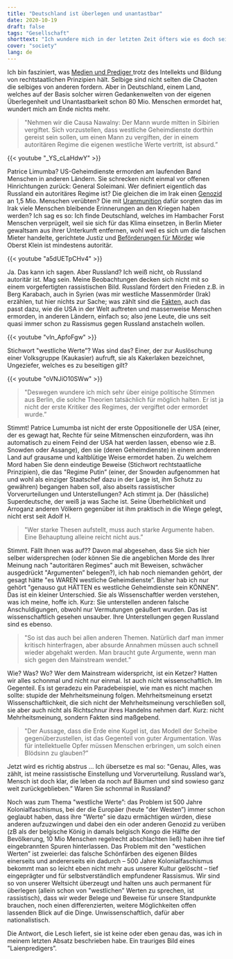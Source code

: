 ```yaml
---
title: "Deutschland ist überlegen und unantastbar"
date: 2020-10-19
draft: false
tags: "Gesellschaft"
shorttext: "Ich wundere mich in der letzten Zeit öfters wie es doch sein kann das man etwa Rechtsstaatlichkeit fordert aber selbst nicht einmal versteht."
cover: "society"
lang: de
---
```


Ich bin fasziniert, was [Medien und Prediger ](https://www.pfalz-echo.de/harald-lesch-aufgeben-ist-keine-option/ "Harald Lesch: Aufgeben ist keine Option")trotz des Intellekts und Bildung von rechtstaatlichen Prinzipien hält. Selbige sind nicht selten die Chaoten die selbiges von anderen fordern. Aber in Deutschland, einem Land, welches auf der Basis solcher wirren Gedankenwelten von der eigenen Überlegenheit und Unantastbarkeit schon 80 Mio. Menschen ermordet hat, wundert mich am Ende nichts mehr.

> "Nehmen wir die Causa Nawalny: Der Mann wurde mitten in Sibirien vergiftet. Sich vorzustellen, dass westliche Geheimdienste dorthin gereist sein sollen, um einen Mann zu vergiften, der in einem autoritären Regime die eigenen westliche Werte vertritt, ist absurd.”

{{< youtube "_YS_cLaHdwY" >}}

Patrice Limumba? US-Geheimdienste ermorden am laufenden Band Menschen in anderen Ländern. Sie schrecken nicht einmal vor offenen Hinrichtungen zurück: General Soleimani. Wer definiert eigentlich das Russland ein autoritäres Regime ist? Die gleichen die im Irak einen [Genozid](http://www.ag-friedensforschung.de/regionen/Irak/embargo.html "Sanktionen gegen Irak sind völkerrechtswidrig") an 1,5 Mio. Menschen verübten? Die mit [Uranmunition](https://www.mta-r.de/blog/deadly-dust-todesstaub-uranmunition-und-die-folgen/ "Uran-Munition und die Folgen") dafür sorgten das im Irak viele Menschen bleibende Erinnerungen an den Kriegen haben werden? Ich sag es so: Ich finde Deutschland, welches im Hambacher Forst Menschen verprügelt, weil sie sich für das Klima einsetzen, in Berlin Mieter gewaltsam aus ihrer Unterkunft entfernen, wohl weil es sich um die falschen Mieter handelte, gerichtete Justiz und [Beförderungen für Mörder](https://augengeradeaus.net/2013/04/oberst-georg-klein-zum-brigadegeneral-befordert/ "Oberst Georg Klein zum Brigadegeneral befördert") wie Oberst Klein ist mindestens autoritär.

{{< youtube "a5dUETpCHv4" >}}

Ja. Das kann ich sagen. Aber Russland? Ich weiß nicht, ob Russland autoritär ist. Mag sein. Meine Beobachtungen decken sich nicht mit so einem vorgefertigten rassistischen Bild. Russland fördert den Frieden z.B. in Berg Karabach, auch in Syrien (was mir westliche Massenmörder (Irak) erzählen, tut hier nichts zur Sache; was zählt sind die [Fakten](https://bing.com/images/search?q=isis+mccain " ISIS McCain"), auch das passt dazu, wie die USA in der Welt auftreten und massenweise Menschen ermorden, in anderen Ländern, einfach so; also jene Leute, die uns seit quasi immer schon zu Rassismus gegen Russland anstacheln wollen.

{{< youtube "vln_ApfoFgw" >}}

Stichwort "westliche Werte”? Was sind das? Einer, der zur Auslöschung einer Volksgruppe (Kaukasier) aufruft, sie als Kakerlaken bezeichnet, Ungeziefer, welches es zu beseitigen gilt?

{{< youtube "oVNJiO10SWw" >}}

> "Deswegen wundere ich mich sehr über einige politische Stimmen aus Berlin, die solche Theorien tatsächlich für möglich halten. Er ist ja nicht der erste Kritiker des Regimes, der vergiftet oder ermordet wurde.”

Stimmt! Patrice Lumumba ist nicht der erste Oppositionelle der USA (einer, der es gewagt hat, Rechte für seine Mitmenschen einzufordern, was ihn automatisch zu einem Feind der USA hat werden lassen, ebenso wie z.B. Snowden oder Assange), den sie (deren Geheimdienste) in einem anderen Land auf grausame und kaltblütige Weise ermordet haben. Zu welchem Mord haben Sie denn eindeutige Beweise (Stichwort rechtstaatliche Prinzipien), die das "Regime Putin” (einer, der Snowden aufgenommen hat und wohl als einziger Staatschef dazu in der Lage ist, ihm Schutz zu gewähren) begangen haben soll, also abseits rassistischer Vorverurteilungen und Unterstellungen? Ach stimmt ja. Der (hässliche) Superdeutsche, der weiß ja was Sache ist. Seine Überheblichkeit und Arroganz anderen Völkern gegenüber ist ihm praktisch in die Wiege gelegt, nicht erst seit Adolf H.

> "Wer starke Thesen aufstellt, muss auch starke Argumente haben. Eine Behauptung alleine reicht nicht aus.”

Stimmt. Fällt Ihnen was auf?? Davon mal abgesehen, dass Sie sich hier selber widersprechen (oder können Sie die angeblichen Morde des Ihrer Meinung nach "autoritären Regimes” auch mit Beweisen, schwächer ausgedrückt "Argumenten” belegen?), ich hab noch niemanden gehört, der gesagt hätte "es WAREN westliche Geheimdienste”. Bisher hab ich nur gehört "genauso gut HÄTTEN es westliche Geheimdienste sein KÖNNEN”. Das ist ein kleiner Unterschied. Sie als Wissenschaftler werden verstehen, was ich meine, hoffe ich. Kurz: Sie unterstellen anderen falsche Anschuldigungen, obwohl nur Vermutungen geäußert wurden. Das ist wissenschaftlich gesehen unsauber. Ihre Unterstellungen gegen Russland sind es ebenso.

> "So ist das auch bei allen anderen Themen. Natürlich darf man immer kritisch hinterfragen, aber absurde Annahmen müssen auch schnell wieder abgehakt werden. Man braucht gute Argumente, wenn man sich gegen den Mainstream wendet.”

Wie? Was? Wo? Wer dem Mainstream widerspricht, ist ein Ketzer? Hatten wir alles schonmal und nicht nur einmal. Ist auch nicht wissenschaftlich. Im Gegenteil. Es ist geradezu ein Paradebeispiel, wie man es nicht machen sollte: stupide der Mehrheitsmeinung folgen. Mehrheitsmeinung ersetzt Wissenschaftlichkeit, die sich nicht der Mehrheitsmeinung verschließen soll, sie aber auch nicht als Richtschnur ihres Handelns nehmen darf. Kurz: nicht Mehrheitsmeinung, sondern Fakten sind maßgebend.

> "Der Aussage, dass die Erde eine Kugel ist, das Modell der Scheibe gegenüberzustellen, ist das Gegenteil von guter Argumentation. Was für intellektuelle Opfer müssen Menschen erbringen, um solch einen Blödsinn zu glauben?”

Jetzt wird es richtig abstrus ... Ich übersetze es mal so: "Genau, Alles, was zählt, ist meine rassistische Einstellung und Vorverurteilung. Russland war’s, Mensch ist doch klar, die leben da noch auf Bäumen und sind sowieso ganz weit zurückgeblieben.” Waren Sie schonmal in Russland?

Noch was zum Thema "westliche Werte”: das Problem ist 500 Jahre Kolonialfaschismus, bei der die Europäer (heute "der Westen”) immer schon geglaubt haben, dass ihre "Werte” sie dazu ermächtigen würden, diese anderen aufzuzwingen und dabei den ein oder anderen Genozid zu verüben (zB als der belgische König in damals belgisch Kongo die Hälfte der Bevölkerung, 10 Mio Menschen regelrecht abschlachten ließ) haben ihre tief eingebrannten Spuren hinterlassen. Das Problem mit den "westlichen Werten” ist zweierlei: das falsche Schönfärben des eigenen Bildes einerseits und andererseits ein dadurch – 500 Jahre Kolonialfaschismus bekommt man so leicht eben nicht mehr aus unserer Kultur gelöscht – tief eingeprägter und für selbstverständlich empfundener Rassismus. Wir sind so von unserer Weltsicht überzeugt und halten uns auch permanent für überlegen (allein schon von "westlichen” Werten zu sprechen, ist rassistisch), dass wir weder Belege und Beweise für unsere Standpunkte brauchen, noch einen differenzierten, weitere Möglichkeiten offen lassenden Blick auf die Dinge. Unwissenschaftlich, dafür aber nationalistisch.

Die Antwort, die Lesch liefert, sie ist keine oder eben genau das, was ich in meinem letzten Absatz beschrieben habe. Ein trauriges Bild eines  "Laienpredigers”.
